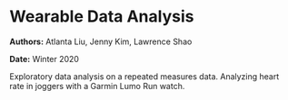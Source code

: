 # Wearable Data Analysis

**Authors:** Atlanta Liu, Jenny Kim, Lawrence Shao

**Date:** Winter 2020

Exploratory data analysis on a repeated measures data. Analyzing heart rate in joggers with a Garmin Lumo Run watch.
